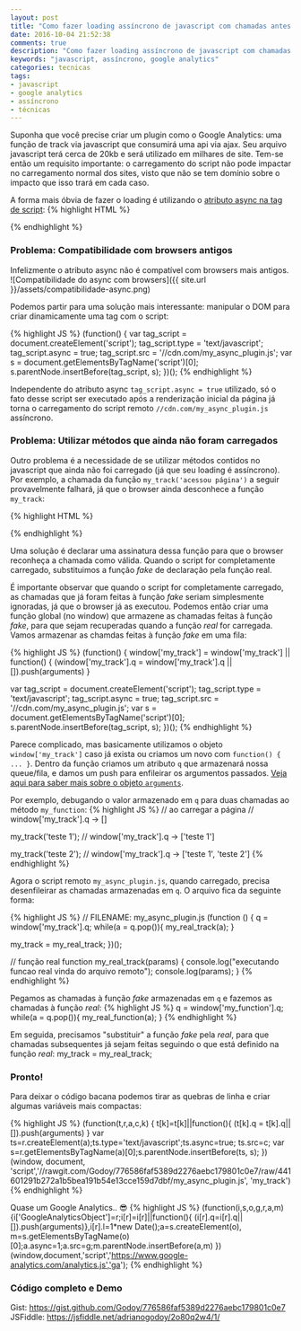 ```yaml
---
layout: post
title: "Como fazer loading assíncrono de javascript com chamadas antes do carregamento"
date: 2016-10-04 21:52:38
comments: true
description: "Como fazer loading assíncrono de javascript com chamadas antes do carregamento"
keywords: "javascript, assíncrono, google analytics"
categories: tecnicas
tags:
- javascript
- google analytics
- assíncrono
- técnicas
---
```


Suponha que você precise criar um plugin como o Google Analytics: uma função de track via javascript que consumirá uma api via ajax. Seu arquivo javascript terá cerca de 20kb e será utilizado em milhares de site. Tem-se então um requisito importante: o carregamento do script não pode impactar no carregamento normal dos sites, visto que não se tem domínio sobre o impacto que isso trará em cada caso.

A forma mais óbvia de fazer o loading é utilizando o <a href="http://www.w3schools.com/tags/att_script_async.asp" target="_blank">atributo async na tag de script</a>:
{% highlight HTML %}
<script src="//cdn.com/my_async_plugin.js" async></script>
{% endhighlight %}


### Problema: Compatibilidade com browsers antigos
Infelizmente o atributo async não é compatível com browsers mais antigos.
![Compatibilidade do async com browsers]({{ site.url }}/assets/compatibilidade-async.png)

Podemos partir para uma solução mais interessante: manipular o DOM para criar dinamicamente uma tag com o script:

{% highlight JS %}
(function() {
  var tag_script = document.createElement('script');
  tag_script.type = 'text/javascript';
  tag_script.async = true;
  tag_script.src = '//cdn.com/my_async_plugin.js';
  var s = document.getElementsByTagName('script')[0]; 		     
  s.parentNode.insertBefore(tag_script, s);
})();
{% endhighlight %}

Independente do atributo async `tag_script.async = true` utilizado, só o fato desse script ser executado após a renderização inicial da página já torna o carregamento do script remoto `//cdn.com/my_async_plugin.js` assíncrono.

### Problema: Utilizar métodos que ainda não foram carregados
Outro problema é a necessidade de se utilizar métodos contidos no javascript que ainda não foi carregado (já que seu loading é assíncrono).
Por exemplo, a chamada da função `my_track('acessou página')` a seguir provavelmente falhará, já que o browser ainda desconhece a função `my_track`:

{% highlight HTML %}
<script>
  (function() {
    var tag_script = document.createElement('script');
    tag_script.type = 'text/javascript';
    tag_script.async = true;
    tag_script.src = '//cdn.com/my_async_plugin.js';
    var s = document.getElementsByTagName('script')[0]; 		     
    s.parentNode.insertBefore(tag_script, s);
  })();
</script>

<script>
  my_track('acessou página');
</script>
{% endhighlight %}


Uma solução é declarar uma assinatura dessa função para que o browser reconheça a chamada como válida. Quando o script for completamente carregado, substituimos a função *fake* de declaração pela função real.

É importante observar que quando o script for completamente carregado, as chamadas que já foram feitas à função *fake* seriam simplesmente ignoradas, já que o browser já as executou. Podemos então criar uma função global (no window) que armazene as chamadas feitas à função *fake*, para que sejam recuperadas quando a função *real* for carregada. Vamos armazenar as chamdas feitas à função *fake* em uma fila:

{% highlight JS %}
(function() {
  window['my_track'] = window['my_track'] || function() {
    (window['my_track'].q = window['my_track'].q || []).push(arguments)
  }

  var tag_script = document.createElement('script');
  tag_script.type = 'text/javascript';
  tag_script.async = true;
  tag_script.src = '//cdn.com/my_async_plugin.js';
  var s = document.getElementsByTagName('script')[0]; 		     
  s.parentNode.insertBefore(tag_script, s);
})();
{% endhighlight %}


Parece complicado, mas basicamente utilizamos o objeto `window['my_track']` caso já exista ou criamos um novo com `function() { ... }`. Dentro da função criamos um atributo `q` que armazenará nossa queue/fila, e damos um push para enfileirar os argumentos passados. <a href="https://developer.mozilla.org/pt-BR/docs/Web/JavaScript/Reference/Functions/arguments" target="_blank">Veja aqui para saber mais sobre o objeto `arguments`</a>.

Por exemplo, debugando o valor armazenado em `q` para duas chamadas ao método `my_function`:
{% highlight JS %}
// ao carregar a página
// window['my_track'].q -> []

my_track('teste 1');
// window['my_track'].q -> ['teste 1']

my_track('teste 2');
// window['my_track'].q -> ['teste 1', 'teste 2']
{% endhighlight %}


Agora o script remoto `my_async_plugin.js`, quando carregado, precisa desenfileirar as chamadas armazenadas em `q`. O arquivo fica da seguinte forma:

{% highlight JS %}
// FILENAME: my_async_plugin.js
(function () {
  q = window['my_track'].q;
  while(a = q.pop()){
    my_real_track(a);
  }

  my_track = my_real_track;
})();

// função real
function my_real_track(params) {
  console.log("executando funcao real vinda do arquivo remoto");
  console.log(params);
}
{% endhighlight %}

Pegamos as chamadas à função *fake* armazenadas em `q` e fazemos as chamadas à função *real*:
{% highlight JS %}
q = window['my_function'].q;
while(a = q.pop()){
  my_real_function(a);
}
{% endhighlight %}

Em seguida, precisamos "substituir" a função *fake* pela *real*, para que chamadas subsequentes já sejam feitas seguindo o que está definido na função *real*:
my_track = my_real_track;

### Pronto!

Para deixar o código bacana podemos tirar as quebras de linha e criar algumas variáveis mais compactas:

{% highlight JS %}
(function(t,r,a,c,k) { t[k]=t[k]||function(){ (t[k].q = t[k].q||[]).push(arguments) }
var ts=r.createElement(a);ts.type='text/javascript';ts.async=true;
ts.src=c; var s=r.getElementsByTagName(a)[0];s.parentNode.insertBefore(ts, s); })(window, document,
'script','//rawgit.com/Godoy/776586faf5389d2276aebc179801c0e7/raw/441601291b272a1b5bea191b54e13cce159d7dbf/my_async_plugin.js', 'my_track')
{% endhighlight %}

Quase um Google Analytics.. 😎
{% highlight JS %}
(function(i,s,o,g,r,a,m){i['GoogleAnalyticsObject']=r;i[r]=i[r]||function(){
(i[r].q=i[r].q||[]).push(arguments)},i[r].l=1*new Date();a=s.createElement(o),
m=s.getElementsByTagName(o)[0];a.async=1;a.src=g;m.parentNode.insertBefore(a,m)
})(window,document,'script','https://www.google-analytics.com/analytics.js','ga');
{% endhighlight %}


### Código completo e Demo
Gist: <a href="https://gist.github.com/Godoy/776586faf5389d2276aebc179801c0e7" target="_blank">
https://gist.github.com/Godoy/776586faf5389d2276aebc179801c0e7</a>
JSFiddle: <a href="https://jsfiddle.net/adrianogodoy/2o80q2w4/1/" target="_blank">
https://jsfiddle.net/adrianogodoy/2o80q2w4/1/</a>
